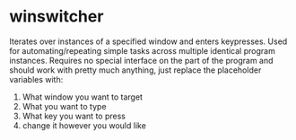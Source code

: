 # winswitcher
  Iterates over instances of a specified window and enters keypresses.
Used for automating/repeating simple tasks across multiple identical program instances.
Requires no special interface on the part of the program and should work with pretty much anything, just replace the placeholder variables with:
  1. What window you want to target
  2. What you want to type
  3. What key you want to press 
  4. change it however you would like 

